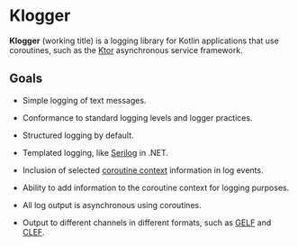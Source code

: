 # Klogger

**Klogger** (working title) is a logging library for Kotlin applications that
use coroutines, such as the [Ktor](https://ktor.io) asynchronous service framework.

## Goals

* Simple logging of text messages.

* Conformance to standard logging levels and logger practices.

* Structured logging by default.

* Templated logging, like [Serilog](https://serilog.net/) in .NET.

* Inclusion of selected
  [coroutine context](https://kotlin.github.io/kotlinx.coroutines/kotlinx-coroutines-core/kotlinx.coroutines/-coroutine-scope/coroutine-context.html)
  information in log events.

* Ability to add information to the coroutine context for logging purposes.

* All log output is asynchronous using coroutines.

* Output to different channels in different formats, such as
  [GELF](https://www.graylog.org/features/gelf) and
  [CLEF](https://docs.datalust.co/docs/posting-raw-events#compact-json-format).
